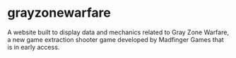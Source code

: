 # grayzonewarfare
A website built to display data and mechanics related to Gray Zone Warfare, a new game extraction shooter game developed by Madfinger Games that is in early access.
